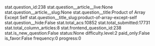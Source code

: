 stat.question_id:238
stat.question__article__live:None
stat.question__article__slug:None
stat.question__title:Product of Array Except Self
stat.question__title_slug:product-of-array-except-self
stat.question__hide:False
stat.total_acs:10852
stat.total_submitted:17731
stat.total_column_articles:8
stat.frontend_question_id:238
stat.is_new_question:False
status:None
difficulty.level:2
paid_only:False
is_favor:False
frequency:0
progress:0

